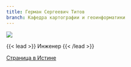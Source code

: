 ```yaml
---
title: Герман Сергеевич Титов
branch: Кафедра картографии и геоинформатики
---
```

![](img/tgs.jpg)

{{< lead >}} Инженер {{< /lead >}}

[Страница в Истине](https://istina.msu.ru/workers/98091888)